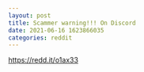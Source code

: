 ```yaml
--- 
layout: post 
title: Scammer warning!!! On Discord 
date: 2021-06-16 1623866035 
categories: reddit 
--- 
```

https://redd.it/o1ax33